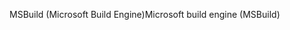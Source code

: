 <span data-ttu-id="1a1dc-101">MSBuild (Microsoft Build Engine)</span><span class="sxs-lookup"><span data-stu-id="1a1dc-101">Microsoft build engine (MSBuild)</span></span>